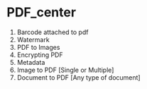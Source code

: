 # PDF_center

  1. Barcode attached to pdf 
  2. Watermark 
  3. PDF to Images
  4. Encrypting PDF
  5. Metadata
  6. Image to PDF [Single or Multiple]
  7. Document to PDF [Any type of document]
